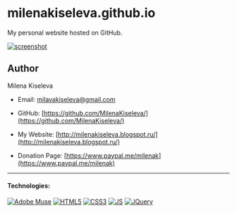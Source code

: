 # milenakiseleva.github.io

My personal website hosted on GitHub.

[![screenshot](https://github.com/MilenaKiseleva/mycyberuniverse/blob/master/screenshot.png)]()


## Author

Milena Kiseleva

* Email: milavakiseleva@gmail.com

* GitHub: [https://github.com/MilenaKiseleva/](https://github.com/MilenaKiseleva/)

* My Website: [http://milenakiseleva.blogspot.ru/](http://milenakiseleva.blogspot.ru/)

* Donation Page: [https://www.paypal.me/milenak](https://www.paypal.me/milenak)


---
#### Technologies:

[![Adobe Muse](https://dl.dropboxusercontent.com/s/f6ag7kx7mdq8xbj/Adobe-Muse.png)]()
[![HTML5](https://cdn4.iconfinder.com/data/icons/flat-brand-logo-2/512/html5-64.png)]()
[![CSS3](https://cdn4.iconfinder.com/data/icons/flat-brand-logo-2/512/css3-64.png)]()
[![JS](https://dl.dropboxusercontent.com/s/zumy31fjzyj4p6z/JavaScript.png)]()
[![JQuery](https://dl.dropboxusercontent.com/s/dh75pqw99jhga8c/jQurery.png)]()
